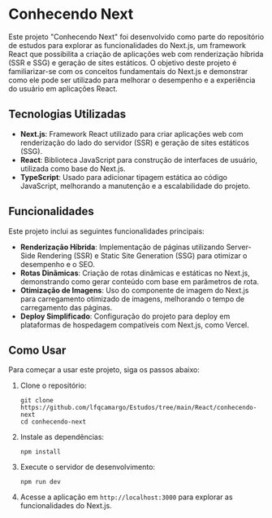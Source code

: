 # Conhecendo Next

Este projeto "Conhecendo Next" foi desenvolvido como parte do repositório de estudos para explorar as funcionalidades do Next.js, um framework React que possibilita a criação de aplicações web com renderização híbrida (SSR e SSG) e geração de sites estáticos. O objetivo deste projeto é familiarizar-se com os conceitos fundamentais do Next.js e demonstrar como ele pode ser utilizado para melhorar o desempenho e a experiência do usuário em aplicações React.

## Tecnologias Utilizadas

- **Next.js**: Framework React utilizado para criar aplicações web com renderização do lado do servidor (SSR) e geração de sites estáticos (SSG).
- **React**: Biblioteca JavaScript para construção de interfaces de usuário, utilizada como base do Next.js.
- **TypeScript**: Usado para adicionar tipagem estática ao código JavaScript, melhorando a manutenção e a escalabilidade do projeto.

## Funcionalidades

Este projeto inclui as seguintes funcionalidades principais:
- **Renderização Híbrida**: Implementação de páginas utilizando Server-Side Rendering (SSR) e Static Site Generation (SSG) para otimizar o desempenho e o SEO.
- **Rotas Dinâmicas**: Criação de rotas dinâmicas e estáticas no Next.js, demonstrando como gerar conteúdo com base em parâmetros de rota.
- **Otimização de Imagens**: Uso do componente de imagem do Next.js para carregamento otimizado de imagens, melhorando o tempo de carregamento das páginas.
- **Deploy Simplificado**: Configuração do projeto para deploy em plataformas de hospedagem compatíveis com Next.js, como Vercel.

## Como Usar

Para começar a usar este projeto, siga os passos abaixo:

1. Clone o repositório:
   ```
   git clone https://github.com/lfqcamargo/Estudos/tree/main/React/conhecendo-next
   cd conhecendo-next
   ```

2. Instale as dependências:
   ```
   npm install
   ```

3. Execute o servidor de desenvolvimento:
   ```
   npm run dev
   ```

4. Acesse a aplicação em `http://localhost:3000` para explorar as funcionalidades do Next.js.
